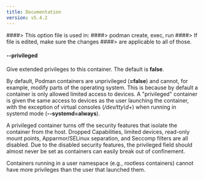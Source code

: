 ```yaml
---
title: Documentation
version: v5.4.2
---
```


####> This option file is used in:
####>   podman create, exec, run
####> If file is edited, make sure the changes
####> are applicable to all of those.
#### **--privileged**

Give extended privileges to this container. The default is **false**.

By default, Podman containers are unprivileged (**=false**) and cannot, for
example, modify parts of the operating system. This is because by default a
container is only allowed limited access to devices. A "privileged" container
is given the same access to devices as the user launching the container, with
the exception of virtual consoles (_/dev/tty\d+_) when running in systemd
mode (**--systemd=always**).

A privileged container turns off the security features that isolate the
container from the host. Dropped Capabilities, limited devices, read-only mount
points, Apparmor/SELinux separation, and Seccomp filters are all disabled.
Due to the disabled security features, the privileged field should almost never
be set as containers can easily break out of confinement.

Containers running in a user namespace (e.g., rootless containers) cannot have
more privileges than the user that launched them.
